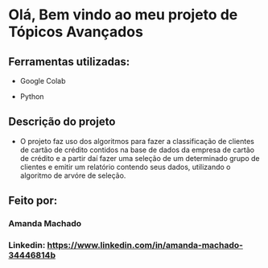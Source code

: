 
#  Olá, Bem vindo ao meu projeto de Tópicos Avançados 

## Ferramentas utilizadas:

* Google Colab

* Python

## Descrição do projeto

* O projeto faz uso dos algoritmos para fazer a classificação de clientes de cartão de crédito contidos na base de dados da empresa de cartão de crédito e a partir daí fazer uma seleção de um determinado grupo de clientes e emitir um relatório contendo seus dados, utilizando o algoritmo de arvóre de seleção.

## Feito por:

### Amanda Machado

### Linkedin: https://www.linkedin.com/in/amanda-machado-34446814b
